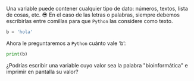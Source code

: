 Una variable puede contener cualquier tipo de dato: números, textos, lista de cosas, etc. :sunglasses:
En el caso de las letras o palabras, siempre debemos escribirlas entre comillas para que `Python` las considere como texto.

``` python
b = 'hola'
```

Ahora le preguntaremos a `Python` cuánto vale ‘b’:

``` python
print(b)
```

¿Podrías escribir una variable cuyo valor sea la palabra "bioinformática" e imprimir en pantalla su valor?


